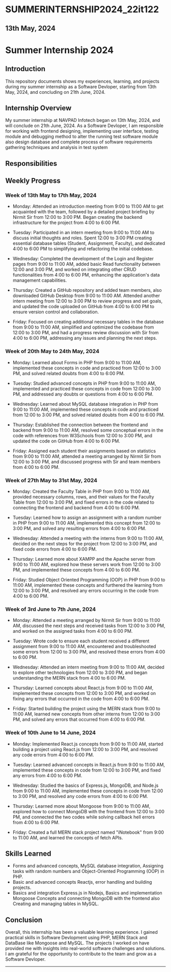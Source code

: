 # SUMMERINTERNSHIP2024_22it122

## 13th May, 2024
# Summer Internship 2024

## Introduction
This repository documents shows my experiences, learning, and projects during my summer internship as a Software Devloper, starting from 13th May, 2024, and concluding on 21th June, 2024.

## Internship Overview
My summer internship at NAVPAD Infotech began on 13th May, 2024, and will conclude on 21th June, 2024. As a Software Devloper, I am responsible for working with frontend designing, implementing user interface, testing module and debugging method to alter the running test software module also design database and complete process of software requirements gathering techniques and analysis in test system
## Responsibilities

## Weekly Progress

### Week of 13th May to 17th May, 2024
- Monday: Attended an introduction meeting from 9:00 to 11:00 AM to get acquainted with the team, followed by a detailed project briefing by Nirmit Sir from 12:00 to 3:00 PM. Began creating the backend infrastructure for the project from 4:00 to 6:00 PM.

- Tuesday: Participated in an intern meeting from 9:00 to 11:00 AM to discuss initial thoughts and roles. Spent 12:00 to 3:00 PM creating essential database tables (Student, Assignment, Faculty), and dedicated 4:00 to 6:00 PM to simplifying and refactoring the initial codebase.

- Wednesday: Completed the development of the Login and Register pages from 9:00 to 11:00 AM, added basic Read functionality between 12:00 and 3:00 PM, and worked on integrating other CRUD functionalities from 4:00 to 6:00 PM, enhancing the application's data management capabilities.

- Thursday: Created a GitHub repository and added team members, also downloaded GitHub Desktop from 9:00 to 11:00 AM. Attended another intern meeting from 12:00 to 3:00 PM to review progress and set goals, and updated the code uploaded on GitHub from 4:00 to 6:00 PM to ensure version control and collaboration.

- Friday: Focused on creating additional necessary tables in the database from 9:00 to 11:00 AM, simplified and optimized the codebase from 12:00 to 3:00 PM, and had a progress review discussion with Sir from 4:00 to 6:00 PM, addressing any issues and planning the next steps.

### Week of 20th May to 24th May, 2024
- Monday: Learned about Forms in PHP from 9:00 to 11:00 AM, implemented these concepts in code and practiced from 12:00 to 3:00 PM, and solved related doubts from 4:00 to 6:00 PM.

- Tuesday: Studied advanced concepts in PHP from 9:00 to 11:00 AM, implemented and practiced these concepts in code from 12:00 to 3:00 PM, and addressed any doubts or questions from 4:00 to 6:00 PM.

- Wednesday: Learned about MySQL database integration in PHP from 9:00 to 11:00 AM, implemented these concepts in code and practiced from 12:00 to 3:00 PM, and solved related doubts from 4:00 to 6:00 PM.

- Thursday: Established the connection between the frontend and backend from 9:00 to 11:00 AM, resolved some conceptual errors in the code with references from W3Schools from 12:00 to 3:00 PM, and updated the code on GitHub from 4:00 to 6:00 PM.

- Friday: Assigned each student their assignments based on statistics from 9:00 to 11:00 AM, attended a meeting arranged by Nirmit Sir from 12:00 to 3:00 PM, and discussed progress with Sir and team members from 4:00 to 6:00 PM.

### Week of 27th May to 31st May, 2024
- Monday: Created the Faculty Table in PHP from 9:00 to 11:00 AM, provided necessary columns, rows, and their values for the Faculty Table from 12:00 to 3:00 PM, and fixed errors in the code related to connecting the frontend and backend from 4:00 to 6:00 PM.

- Tuesday: Learned how to assign an assignment with a random number in PHP from 9:00 to 11:00 AM, implemented this concept from 12:00 to 3:00 PM, and solved any resulting errors from 4:00 to 6:00 PM.

- Wednesday: Attended a meeting with the interns from 9:00 to 11:00 AM, decided on the next steps for the project from 12:00 to 3:00 PM, and fixed code errors from 4:00 to 6:00 PM.

- Thursday: Learned more about XAMPP and the Apache server from 9:00 to 11:00 AM, explored how these servers work from 12:00 to 3:00 PM, and implemented these concepts from 4:00 to 6:00 PM.

- Friday: Studied Object Oriented Programming (OOP) in PHP from 9:00 to 11:00 AM, implemented these concepts and furthered the learning from 12:00 to 3:00 PM, and resolved any errors occurring in the code from 4:00 to 6:00 PM.

### Week of 3rd June to 7th June, 2024
- Monday: Attended a meeting arranged by Nirmit Sir from 9:00 to 11:00 AM, discussed the next steps and received tasks from 12:00 to 3:00 PM, and worked on the assigned tasks from 4:00 to 6:00 PM.

- Tuesday: Wrote code to ensure each student received a different assignment from 9:00 to 11:00 AM, encountered and troubleshooted some errors from 12:00 to 3:00 PM, and resolved these errors from 4:00 to 6:00 PM.

- Wednesday: Attended an intern meeting from 9:00 to 11:00 AM, decided to explore other technologies from 12:00 to 3:00 PM, and began understanding the MERN stack from 4:00 to 6:00 PM.

- Thursday: Learned concepts about React.js from 9:00 to 11:00 AM, implemented these concepts from 12:00 to 3:00 PM, and worked on fixing any errors that occurred in the code from 4:00 to 6:00 PM.

- Friday: Started building the project using the MERN stack from 9:00 to 11:00 AM, learned new concepts from other interns from 12:00 to 3:00 PM, and solved any errors that occurred from 4:00 to 6:00 PM.

### Week of 10th June to 14 June, 2024
- Monday: Implemented React.js concepts from 9:00 to 11:00 AM, started building a project using React.js from 12:00 to 3:00 PM, and resolved any code errors from 4:00 to 6:00 PM.

- Tuesday: Learned advanced concepts in React.js from 9:00 to 11:00 AM, implemented these concepts in code from 12:00 to 3:00 PM, and fixed any errors from 4:00 to 6:00 PM.

- Wednesday: Studied the basics of Express.js, MongoDB, and Node.js from 9:00 to 11:00 AM, implemented these concepts in code from 12:00 to 3:00 PM, and resolved any code errors from 4:00 to 6:00 PM.

- Thursday: Learned more about Mongoose from 9:00 to 11:00 AM, explored how to connect MongoDB with the frontend from 12:00 to 3:00 PM, and connected the two codes while solving callback hell errors from 4:00 to 6:00 PM.

- Friday: Created a full MERN stack project named "iNotebook" from 9:00 to 11:00 AM, and learned the concepts of fetch APIs.

## Skills Learned
- Forms and advanced concepts, MySQL database integration, Assigning tasks with random numbers and Object-Oriented Programming (OOP) in PHP.
- Basic and advanced concepts Reactjs, error handling and building projects.
- Basics and integration Express.js in Nodejs, Basics and implementation Mongoose Concepts and connecting MongoDB with the frontend also Creating and managing tables in MySQL.

## Conclusion
Overall, this internship has been a valuable learning experience. I gained practical skills in Software Devlopment using PHP, MERN Stack and DataBase like Mongoose and MySQL. The projects I worked on have provided me with insights into real-world software challenges and solutions. I am grateful for the opportunity to contribute to the team and grow as a Software Devloper.


---
